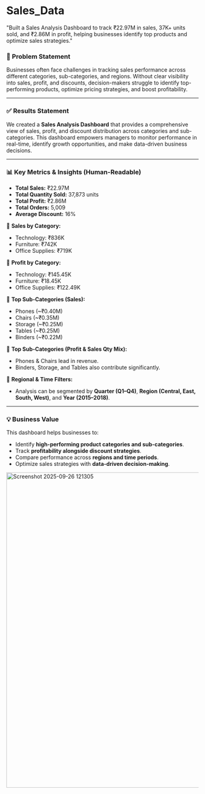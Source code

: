 # Sales_Data
"Built a Sales Analysis Dashboard to track ₹22.97M in sales, 37K+ units sold, and ₹2.86M in profit, helping businesses identify top products and optimize sales strategies."

### 🚨 Problem Statement

Businesses often face challenges in tracking sales performance across different categories, sub-categories, and regions. Without clear visibility into sales, profit, and discounts, decision-makers struggle to identify top-performing products, optimize pricing strategies, and boost profitability.

---

### ✅ Results Statement

We created a **Sales Analysis Dashboard** that provides a comprehensive view of sales, profit, and discount distribution across categories and sub-categories. This dashboard empowers managers to monitor performance in real-time, identify growth opportunities, and make data-driven business decisions.

---

### 📊 Key Metrics & Insights (Human-Readable)

* **Total Sales:** ₹22.97M
* **Total Quantity Sold:** 37,873 units
* **Total Profit:** ₹2.86M
* **Total Orders:** 5,009
* **Average Discount:** 16%

🔹 **Sales by Category:**

* Technology: ₹836K
* Furniture: ₹742K
* Office Supplies: ₹719K

🔹 **Profit by Category:**

* Technology: ₹145.45K
* Furniture: ₹18.45K
* Office Supplies: ₹122.49K

🔹 **Top Sub-Categories (Sales):**

* Phones (~₹0.40M)
* Chairs (~₹0.35M)
* Storage (~₹0.25M)
* Tables (~₹0.25M)
* Binders (~₹0.22M)

🔹 **Top Sub-Categories (Profit & Sales Qty Mix):**

* Phones & Chairs lead in revenue.
* Binders, Storage, and Tables also contribute significantly.

🔹 **Regional & Time Filters:**

* Analysis can be segmented by **Quarter (Q1–Q4)**, **Region (Central, East, South, West)**, and **Year (2015–2018)**.

---

### 💡 Business Value

This dashboard helps businesses to:

* Identify **high-performing product categories and sub-categories**.
* Track **profitability alongside discount strategies**.
* Compare performance across **regions and time periods**.
* Optimize sales strategies with **data-driven decision-making**.

<img width="1475" height="824" alt="Screenshot 2025-09-26 121305" src="https://github.com/user-attachments/assets/d7b0698b-a0bb-4fea-8a14-e8c58dccca33" />


